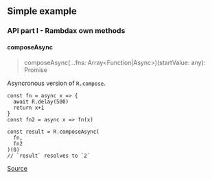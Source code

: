 ## Simple example

### API part I - Rambdax own methods

#### composeAsync

> composeAsync(...fns: Array<Function|Async>)(startValue: any): Promise

Asyncronous version of `R.compose`.

```
const fn = async x => {
  await R.delay(500)
  return x+1
}
const fn2 = async x => fn(x)

const result = R.composeAsync(
  fn,
  fn2
)(0)
// `result` resolves to `2`
```

[Source](https://github.com/selfrefactor/rambdax/tree/master/modules/composeAsync.js)
